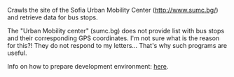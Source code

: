 Crawls the site of the Sofia Urban Mobility Center (http://www.sumc.bg/) and retrieve data for bus stops.

The "Urban Mobility center" (sumc.bg) does not provide list with bus stops and their corresponding GPS coordinates. I'm not sure what is the reason for this?! They do not respond to my letters... That's why such programs are useful.

Info on how to prepare development environment: [here](PrepareDevEnv.md).